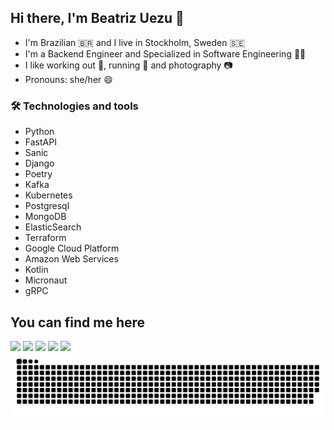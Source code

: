 ## Hi there, I'm Beatriz Uezu 👋

- I'm Brazilian 🇧🇷 and I live in Stockholm, Sweden 🇸🇪
- I'm a Backend Engineer and Specialized in Software Engineering 👩‍💻
- I like working out 💪, running 🏃 and photography 📷️
-  Pronouns: she/her 😄


### 🛠 Technologies and tools

- Python
- FastAPI
- Sanic
- Django
- Poetry
- Kafka
- Kubernetes
- Postgresql
- MongoDB
- ElasticSearch
- Terraform
- Google Cloud Platform
- Amazon Web Services
- Kotlin
- Micronaut
- gRPC



## You can find me here

<div> 
  <a href = "mailto:beatriz.uezugmail.com"><img src="https://img.shields.io/badge/Gmail-D14836?style=for-the-badge&logo=gmail&logoColor=white" target="_blank"></a>
  <a href="https://www.linkedin.com/in/beatrizuezu" target="_blank"><img src="https://img.shields.io/badge/-LinkedIn-%230077B5?style=for-the-badge&logo=linkedin&logoColor=white" target="_blank"></a> 
  <a href="https://twitter.com/beatrizuezu" target="_blank"><img src="https://img.shields.io/badge/Twitter-1DA1F2?style=for-the-badge&logo=twitter&logoColor=white" target="_blank"></a> 
  <a href="https://medium.com/beatrizuezu" target="_blank"><img src="https://img.shields.io/badge/Medium-12100E?style=for-the-badge&logo=medium&logoColor=white" target="_blank"></a> 
  <a href="https://beatrizuezu.github.io/" target="_blank"><img src="https://img.shields.io/badge/website-000000?style=for-the-badge&logo=About.me&logoColor=white" target="_blank"></a> 
  </div>


<picture>
  <source media="(prefers-color-scheme: dark)" srcset="https://raw.githubusercontent.com/beatrizuezu/beatrizuezu/output/github-contribution-grid-snake-dark.svg">
  <source media="(prefers-color-scheme: light)" srcset="https://raw.githubusercontent.com/beatrizuezu/beatrizuezu/output/github-contribution-grid-snake.svg">
  <img alt="github contribution grid snake animation" src="https://raw.githubusercontent.com/beatrizuezu/beatrizuezu/output/github-contribution-grid-snake.svg">
</picture> 
